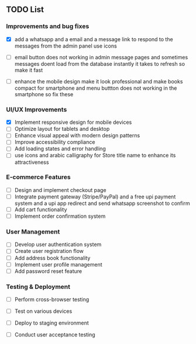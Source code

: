 ## TODO List

### Improvements and bug fixes
- [x] add a whatsapp and a email and a message link to respond to the messages from the admin panel use icons 
- [ ] email button does not working in admin message pages and sometimes messages doent load from the database instantly it takes to refresh so make it fast
- [ ] enhance the mobile design make it look professional and make books compact for smartphone and menu buttton does not working in the smartphone so fix these 


### UI/UX Improvements
- [x] Implement responsive design for mobile devices
- [ ] Optimize layout for tablets and desktop
- [ ] Enhance visual appeal with modern design patterns
- [ ] Improve accessibility compliance
- [ ] Add loading states and error handling
- [ ] use icons and arabic calligraphy for Store title name to enhance its attractiveness

### E-commerce Features
- [ ] Design and implement checkout page
- [ ] Integrate payment gateway (Stripe/PayPal) and a free upi payment system and a upi app redirect and send whatsapp screenshot to confirm
- [ ] Add cart functionality
- [ ] Implement order confirmation system

### User Management
- [ ] Develop user authentication system
- [ ] Create user registration flow
- [ ] Add address book functionality
- [ ] Implement user profile management
- [ ] Add password reset feature

### Testing & Deployment
- [ ] Perform cross-browser testing
- [ ] Test on various devices
- [ ] Deploy to staging environment
- [ ] Conduct user acceptance testing

